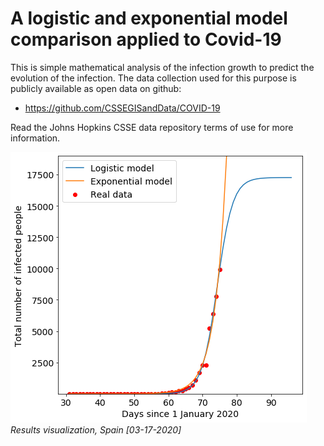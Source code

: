 # A logistic and exponential model comparison applied to Covid-19

This is simple mathematical analysis of the infection growth to predict the
evolution of the infection. The data collection used for this purpose is publicly
available as open data on github: 

- https://github.com/CSSEGISandData/COVID-19

Read the Johns Hopkins CSSE data repository terms of use for more information.

![](plot.png)
*Results visualization, Spain [03-17-2020]*